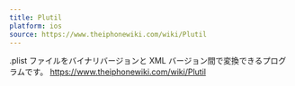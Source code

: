 ```yaml
---
title: Plutil
platform: ios
source: https://www.theiphonewiki.com/wiki/Plutil
---
```


.plist ファイルをバイナリバージョンと XML バージョン間で変換できるプログラムです。 <https://www.theiphonewiki.com/wiki/Plutil>
